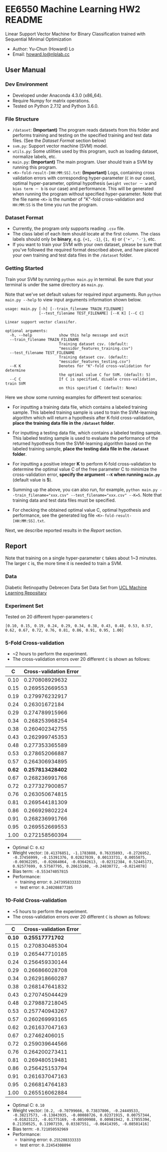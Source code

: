 # EE6550 Machine Learning HW2 README
Linear Support Vector Machine for Binary Classification trained with Sequential Minimal Optimization

- Author: Yu-Chun (Howard) Lo
- Email: howard.lo@nlplab.cc

## User Manual
### Dev Environment
- Developed under Anaconda 4.3.0 (x86_64).
- Require Numpy for matrix operations.
- Tested on Python 2.7.12 and Python 3.6.0.

### File Structure
- `/dataset`: **(Important)** The program reads datasets from this folder and performs training and testing on the specified training and test data files. (See the *Dataset Format* section below)
- `svm.py`: Support vector machine (SVM) model.
- `utils.py`: Some utilities used by this program, such as loading dataset, normalize labels, etc.
- `main.py`: **(Important)** The main program. User should train a SVM by running this program.
- `<K>-fold-result-[HH:MM:SS].txt`: **(Important)** Logs, containing cross validation errors with corresponding hyper-parameter (`C` in our case), optimal hyper-parameter, optimal hypothesis (`weight vector － w` and `bias term － b` is our case) and performance. This will be generated when running the program without specified hyper-parameter. Note that the file name `<K>` is the number of "K"-fold cross-validation and `HH:MM:SS` is the time you run the program.

### Dataset Format
- Currently, the program only supports reading `.csv` file.
- The class label of each item should locate at the first column. The class labels should only be **binary**, e.g. `{+1, -1}`, `{1, 0}` or `{'+', '-'}`, etc.
- If you want to train your SVM with your own dataset, please be sure that you've followed the required format described above, and have placed your own training and test data files in the `/dataset` folder.

### Getting Started
Train your SVM by running `python main.py` in terminal. Be sure that your terminal is under the same directory as `main.py`.

Note that we've set default values for required input arguments. Run `python main.py --help` to view input arguments information shown below.

```
usage: main.py [-h] [--train_filename TRAIN_FILENAME]
               [--test_filename TEST_FILENAME] [--K K] [--C C]

Linear support vector classifer.

optional arguments:
  -h, --help            show this help message and exit
  --train_filename TRAIN_FILENAME
                        Training dataset csv. (default:
                        "messidor_features_training.csv")
  --test_filename TEST_FILENAME
                        Training dataset csv. (default:
                        "messidor_features_testing.csv")
  --K K                 Denotes for "K"-fold cross-validation for determine
                        the optimal value C for SVM. (default: 5)
  --C C                 If C is specified, disable cross-validation, train SVM
                        on this specified C (default: None)
```

Here we show some running examples for different test scenarios:

- For inputting a training data file, which contains a labeled training sample. This labeled training sample is used to train the SVM-learning algorithm which will return a hypothesis after K-fold cross-validation, **place the training data file in the `/dataset` folder**.

- For inputting a testing data file, which contains a labeled testing sample. This labeled testing sample is used to evaluate the performance of the returned hypothesis from the SVM-learning algorithm based on the labeled training sample, **place the testing data file in the `/dataset` folder**.

- For inputting a positive integer **K** to perform K-fold cross-validation to determine the optimal value C of the free parameter C to minimize the cross-validation error, **specify the argument `--K` when running `main.py`** (default value is **5**).

- Summing up the above, you can also run, for example, `python main.py --train_filename="xxx.csv" --test_filename="xxx.csv" --K=5`. Note that training data and test data files must be specified.

- For checking the obtained optimal value C, optimal hypothesis and performance, see the generated log file `<K>-fold-result-[HH:MM:SS].txt`.

Next, we describe reported results in the *Report* section.

## Report

Note that training on a single hyper-parameter `C` takes about 1~3 minutes. The larger `C` is, the more time it is needed to train a SVM. 

### Data
Diabetic Retinopathy Debrecen Data Set Data Set from [UCL Machine Learning Repositary](https://archive.ics.uci.edu/ml/datasets/Diabetic+Retinopathy+Debrecen+Data+Set)

### Experiment Set

Tested on 20 different hyper-parameters `C`
```
[0.10, 0.15, 0.19, 0.24, 0.29, 0.34, 0.38, 0.43, 0.48, 0.53, 0.57, 0.62, 0.67, 0.72, 0.76, 0.81, 0.86, 0.91, 0.95, 1.00]
```

### 5-Fold Cross-validation
- ~2 hours to perform the experiment.
- The cross-validation errors over 20 different `C` is shown as follows:

| C   | Cross-validation Error |
| --- | ---------------------- |
| 0.10 | 0.270808929632         |
| 0.15| 0.269552669553         |
| 0.19| 0.279976232917         |
| 0.24| 0.26301672184          |
| 0.29| 0.274789915966         |
| 0.34| 0.268253968254         |
| 0.38| 0.260402342755         |
| 0.43| 0.262999745353         |
| 0.48| 0.277353365589         |
| 0.53| 0.278652066887         |
| 0.57| 0.264306934895         |
| **0.62**| **0.257813428402** |
| 0.67| 0.268236991766         |
| 0.72| 0.277327900857         |
| 0.76| 0.263050674815         |
| 0.81| 0.269544181309         |
| 0.86| 0.266929802224         |
| 0.91| 0.268236991766         |
| 0.95| 0.269552669553         |
| 1.00| 0.272158560394         |

- Optimal C: `0.62`
- Weight vector: `[0.41376851, -1.1783888, 0.76335893, -0.2726952, -0.37456999, -0.15391376, 0.02827039, 0.00133731, 0.0055075, -0.00362205, -0.02664064, -0.03642613, -0.02312384, 0.52445173, 0.92577699, 0.57587795, 0.20615108, -0.24830772, -0.0214078]`
- Bias term: `-0.553474057815`
- Performance:
    - training error: `0.247395833333`
    - test error: `0.240208877285`

### 10-Fold Cross-validation
- ~5 hours to perform the experiment.
- The cross-validation errors over 20 different `C` is shown as follows:
 
| C   | Cross-validation Error |
| --- | ---------------------- |
| **0.10** | **0.25517771702**  |
| 0.15| 0.270830485304         |
| 0.19| 0.265447710185         |
| 0.24| 0.256459330144         |
| 0.29| 0.266866028708         |
| 0.34| 0.262918660287         |
| 0.38| 0.268147641832         |
| 0.43| 0.270745044429         |
| 0.48| 0.279887218045         |
| 0.53| 0.257740943267         |
| 0.57| 0.260269993165         |
| 0.62| 0.261637047163         |
| 0.67| 0.27462406015          |
| 0.72| 0.259039644566         |
| 0.76| 0.264200273411         |
| 0.81| 0.269480519481         |
| 0.86| 0.256425153794         |
| 0.91| 0.261637047163         |
| 0.95| 0.266814764183         |
| 1.00| 0.265516062884         |

- Optimal C: `0.10`
- Weight vector: `[0.2, -0.70799666, 0.73837806, -0.24449533, -0.38217573, -0.13843935, -0.00088726, 0.02371915, 0.00757344, -0.01023123, -0.01775169, -0.00509908, 0.00981942, 0.17055394, 0.21350525, 0.11907159, 0.03387551, -0.06414395, -0.08501416]`
- Bias term: `-0.721050592969`
- Performance:
    - training error: `0.255208333333`
    - test error: `0.22454308094`